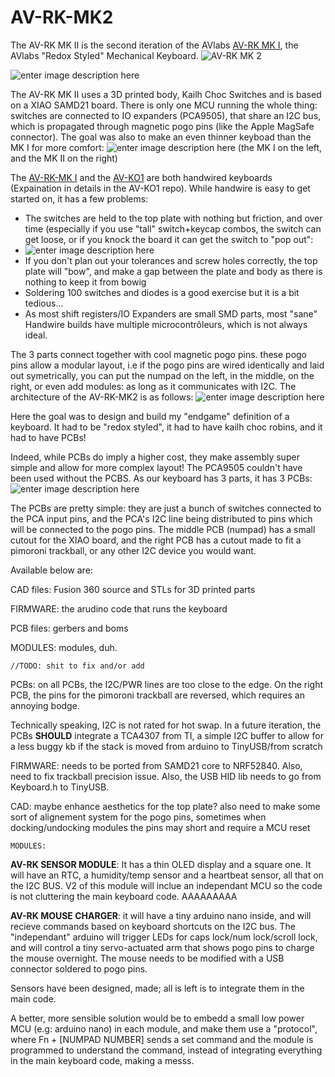 # AV-RK-MK2


The AV-RK MK II is the second iteration of the AVlabs [AV-RK MK I](https://github.com/avmolaei/AV-RK-MK1), the AVlabs "Redox Styled" Mechanical Keyboard.
![AV-RK MK 2](https://cdn.discordapp.com/attachments/712626945023672370/1136623967264841788/AIL4fc9oPaMrQqEiUUiGKn0ue0uNpUhGLoGsiR-ZmI_d5t5b0r-WU9mKvzKnxqKiSDBv4QqQe6PU4JJ2Dw_a2II3Jc0MFzd7t7LpJvK8gHM_HqEeRpo8sYJr8nUEON0nudLFA9ZImRuV4uGQCOJoATzPSOXi-XK1oesAKJHStjPJx3bQYySWk12tcDynvKp1PMNYCd9F60jtGz6HKBTEuKBHFVDk4kavRRu6fdKhR9pD-q-R3UaUe1H3ncpsaCa1un5cZM9sOIzfdGT3MLhEUuaACSy6r7AydZTw6WUz7JtQbsCUUH_GpoL0vpJ3rCO9X-LHH0OKBgaURwBRLzTAXV98hEdmCB4hvSDWZXqyDh6CsKkhXyblXJgYSAZq5bXlc7DBoRJhMecXbj4pm4Bw5IcPtljWLdVJFkS2hfKcVseFt8_U39f1mhcxcx-c6K5qF9WZb-K61eZ1gLWFcFCENuaB8ampULj8I7xjkRYaMOPv-GraYxztZSJJpF-_..png)


![enter image description here](img/gif1.gif)





The AV-RK MK II uses a 3D printed body, Kailh Choc Switches and is based on a XIAO SAMD21 board. There is only one MCU running the whole thing: switches are connected to IO expanders (PCA9505), that share an I2C bus, which is propagated through magnetic pogo pins (like the Apple MagSafe connector). The goal was also to make an even thinner keyboad than the MK I for more comfort: 
![enter image description here](https://cdn.discordapp.com/attachments/712626945023672370/1136625625130606592/AIL4fc-uJq5dnbWmjo95AQXwqYADXsGC86jf2XeGO9atZ-D-YUMbOGZxCD6ksuw-NDuIfZrGumh54cNmfceZm4xgQHB96uhxSHrtycQgkYtuCjrDtu6HqJ1diADxWPdcET4tBW-3DqCy6vTohiOrHtiEQSXaCvVV6mmQP6-Kp7kIZBfvCLoZOWvMoB4MJhc2yo71diRGqAGCXYwZk3U9suX-4xr_VOhkbyu0A6meWe4I1uLoh2tckOz3Q18iRPPUMphBDFi6ab21H3SODwUuRby5urh7Nd7-75QUIK_4luc9jhR6u89M0LQqoIe_JLMmvR-t-OrocrBFvt9vTUnhSU1ZFMGgg_FmxeizAmU5DmwZKrZZQCdE6Nu21vYLe5FeNPVLk-vrxARTABKk7xOIbnnSKlTfdQFxRyqAWrmDS5mbZlUHlCOVbK0btNHxio70mYsDJFC7e-LiBLZArdqahwoVhNjBnAaWOoLxsy7RfLhjfs6r4RqjubZ1_Xcx..png)
(the MK I on the left, and the MK II on the right)
  
The [AV-RK-MK I](https://github.com/avmolaei/AV-RK-MK1) and the [AV-KO1](https://github.com/avmolaei/AV-KO1/) are both handwired keyboards (Expaination in details in the AV-KO1 repo). While handwire is easy to get started on, it has a few problems:

 - The switches are held to the top plate with nothing but friction, and over time (especially if you use "tall" switch+keycap combos, the switch can get loose, or if you knock the board it can get the switch to "pop out":
 - ![enter image description here](/img/gif2.gif)
 - If you don't plan out your tolerances and screw holes correctly, the top plate will "bow", and make a gap between the plate and body as there is nothing to keep it from bowig
 - Soldering 100 switches and diodes is a good exercise but it is a bit tedious...
 - As most shift registers/IO Expanders are small SMD parts, most "sane" Handwire builds have multiple microcontrôleurs, which is not always ideal. 

The 3 parts connect together with cool magnetic pogo pins. these pogo pins allow a modular layout, i.e if the pogo pins are wired identically and laid out symetrically, you can put the numpad on the left, in the middle, on the right, or even add modules: as long as it communicates with I2C. The architecture of the AV-RK-MK2 is as follows:
![enter image description here](https://media.discordapp.net/attachments/712626945023672370/1136631531734056960/39u2JEs1jxXFAAAAABJRU5ErkJggg.png?width=705&height=584)

 Here the goal was to design and build my "endgame" definition of a keyboard. It had to be "redox styled", it had to have kailh choc robins, and it had to have PCBs!
 
 Indeed, while PCBs do imply a higher cost, they make assembly super simple and allow for more complex layout! The PCA9505 couldn't have been used without the PCBS. As our keyboard has 3 parts, it has 3 PCBs:
 ![enter image description here](https://media.discordapp.net/attachments/712626945023672370/1136632255528321044/AIL4fc9wTbHCuxS_CXNgKaL6i6IuC0SyRDZC_Y46hHIA1XFs73FEWLTrvFwl3_eWXomB4Dtm-VlFSx6u6wjY52kfQ3hLB9SLV8EXyQKx9fg91Y1jOwH7CjFNvEzY7RDHsBjuphVyKfCykGHEdaP9giluNB8wXzlK2AS79A9qw7lQyZQVUYfs9nFJNDqN5rbFT7PsxpZPDw6i_VkUd9lWZprLoNF9szp8WyC65sOjD7tXOfwD-fiv6c3ZYg5hWjJz4cbIPmw2X-a7ARujc2MNCxfZKJKExGU5DQBCHt_kGubAFSopGQ-ODjpDm37YZdKoCA_wrC2pT8GBPdG9tt0NNmixfm5ssbGxyNT8Nw8qisDq3zVrWmOmSNdcnO9ccwYmQc4nqTOj68u2V6nVGZa8d_ouHt5qob-LZqDAbQmv2TSiQaWLtL9LXSENSmG0MWfL_WKOnbwB79d5InLGcHLf7EJy2NybGTGMc0-5M6TZ25PMI5jyciX_9ReG5R0Z..png?width=774&height=346)

The PCBs are pretty simple: they are just a bunch of switches connected to the PCA input pins, and the PCA's I2C line being distributed to pins which will be connected to the pogo pins. The middle PCB (numpad) has a small cutout for the XIAO board, and the right PCB has a cutout made to fit a pimoroni trackball, or any other I2C device you would want. 


Available below are:

  

CAD files: Fusion 360 source and STLs for 3D printed parts

FIRMWARE: the arudino code that runs the keyboard

PCB files: gerbers and boms

MODULES: modules, duh.

  

  
`//TODO: shit to fix and/or add
`

PCBs: on all PCBs, the I2C/PWR lines are too close to the edge. On the right PCB, the pins for the pimoroni trackball are reversed, which requires an annoying bodge.

Technically speaking, I2C is not rated for hot swap. In a future iteration, the PCBs **SHOULD** integrate a TCA4307 from TI, a simple I2C buffer to allow for a less buggy kb if the stack is moved from arduino to TinyUSB/from scratch

FIRMWARE: needs to be ported from SAMD21 core to NRF52840. Also, need to fix trackball precision issue. Also, the USB HID lib needs to go from Keyboard.h to TinyUSB.


CAD: maybe enhance aesthetics for the top plate? also need to make some sort of alignement system for the pogo pins, sometimes when docking/undocking modules the pins may short and require a MCU reset


`MODULES:`

**__AV-RK SENSOR MODULE__**: It has a thin OLED display and a square one. It will have an RTC, a humidity/temp sensor and a heartbeat sensor, all that on the I2C BUS. V2 of this module will inclue an independant MCU so the code is not cluttering the main keyboard code. AAAAAAAAA


**__AV-RK MOUSE CHARGER__**: it will have a tiny arduino nano inside, and will recieve commands based on keyboard shortcuts on the I2C bus. The "independant" arduino will trigger LEDs for caps lock/num lock/scroll lock, and will control a tiny servo-actuated arm that shows pogo pins to charge the mouse overnight. The mouse needs to be modified with a USB connector soldered to pogo pins. 

Sensors have been designed, made; all is left is to integrate them in the main code. 

A better, more sensible solution would be to embedd a small low power MCU (e.g: arduino nano) in each module, and make them use a "protocol", where Fn + [NUMPAD NUMBER] sends a set command and the module is programmed to understand the command, instead of integrating everything in the main keyboard code, making a messs. 

 


